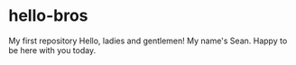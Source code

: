 # hello-bros
My first repository
Hello, ladies and gentlemen! My name's Sean. Happy to be here with you today.
